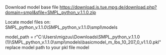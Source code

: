 

Download model base file
https://download.is.tue.mpg.de/download.php?domain=smpl&sfile=SMPL_python_v.1.1.0.zip

Locate model files on:
SMPL_python_v.1.1.0\SMPL_python_v.1.1.0\smpl\models


model_path = r"C:\Users\migzuu\Downloads\SMPL_python_v.1.1.0 (1)\SMPL_python_v.1.1.0\smpl\models\basicmodel_m_lbs_10_207_0_v1.1.0.pkl"
replace model path to your pkl file model



